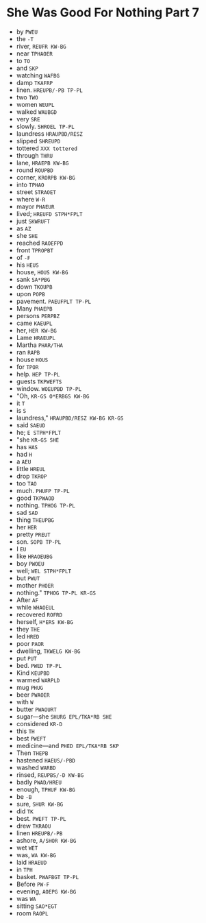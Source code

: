 # She Was Good For Nothing Part 7

* by `PWEU`
* the `-T`
* river, `REUFR KW-BG`
* near `TPHAOER`
* to `TO`
* and `SKP`
* watching `WAFBG`
* damp `TKAFRP`
* linen. `HREUPB/-PB TP-PL`
* two `TWO`
* women `WEUPL`
* walked `WAUBGD`
* very `SRE`
* slowly. `SHROEL TP-PL`
* laundress `HRAUPBD/RESZ`
* slipped `SHREUPD`
* tottered `XXX tottered`
* through `THRU`
* lane, `HRAEPB KW-BG`
* round `ROUPBD`
* corner, `KRORPB KW-BG`
* into `TPHAO`
* street `STRAOET`
* where `W-R`
* mayor `PHAEUR`
* lived; `HREUFD STPH*FPLT`
* just `SKWRUFT`
* as `AZ`
* she `SHE`
* reached `RAOEFPD`
* front `TPROPBT`
* of `-F`
* his `HEUS`
* house, `HOUS KW-BG`
* sank `SA*PBG`
* down `TKOUPB`
* upon `POPB`
* pavement. `PAEUFPLT TP-PL`
* Many `PHAEPB`
* persons `PERPBZ`
* came `KAEUPL`
* her, `HER KW-BG`
* Lame `HRAEUPL`
* Martha `PHAR/THA`
* ran `RAPB`
* house `HOUS`
* for `TPOR`
* help. `HEP TP-PL`
* guests `TKPWEFTS`
* window. `WOEUPBD TP-PL`
* "Oh, `KR-GS O*ERBGS KW-BG`
* it `T`
* is `S`
* laundress," `HRAUPBD/RESZ KW-BG KR-GS`
* said `SAEUD`
* he; `E STPH*FPLT`
* "she `KR-GS SHE`
* has `HAS`
* had `H`
* a `AEU`
* little `HREUL`
* drop `TKROP`
* too `TAO`
* much. `PHUFP TP-PL`
* good `TKPWAOD`
* nothing. `TPHOG TP-PL`
* sad `SAD`
* thing `THEUPBG`
* her `HER`
* pretty `PREUT`
* son. `SOPB TP-PL`
* I `EU`
* like `HRAOEUBG`
* boy `PWOEU`
* well; `WEL STPH*FPLT`
* but `PWUT`
* mother `PHOER`
* nothing." `TPHOG TP-PL KR-GS`
* After `AF`
* while `WHAOEUL`
* recovered `ROFRD`
* herself, `H*ERS KW-BG`
* they `THE`
* led `HRED`
* poor `PAOR`
* dwelling, `TKWELG KW-BG`
* put `PUT`
* bed. `PWED TP-PL`
* Kind `KEUPBD`
* warmed `WARPLD`
* mug `PHUG`
* beer `PWAOER`
* with `W`
* butter `PWAOURT`
* sugar—she `SHURG EPL/TKA*RB SHE`
* considered `KR-D`
* this `TH`
* best `PWEFT`
* medicine—and `PHED EPL/TKA*RB SKP`
* Then `THEPB`
* hastened `HAEUS/-PBD`
* washed `WARBD`
* rinsed, `REUPBS/-D KW-BG`
* badly `PWAD/HREU`
* enough, `TPHUF KW-BG`
* be `-B`
* sure, `SHUR KW-BG`
* did `TK`
* best. `PWEFT TP-PL`
* drew `TKRAOU`
* linen `HREUPB/-PB`
* ashore, `A/SHOR KW-BG`
* wet `WET`
* was, `WA KW-BG`
* laid `HRAEUD`
* in `TPH`
* basket. `PWAFBGT TP-PL`
* Before `PW-F`
* evening, `AOEPG KW-BG`
* was `WA`
* sitting `SAO*EGT`
* room `RAOPL`
